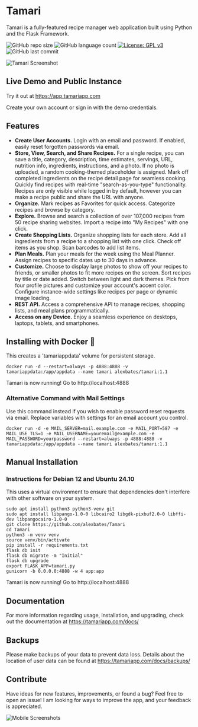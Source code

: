 # Tamari

Tamari is a fully-featured recipe manager web application built using Python and the Flask Framework. 

![GitHub repo size](https://img.shields.io/github/repo-size/alexbates/Tamari?style=plastic)
![GitHub language count](https://img.shields.io/github/languages/count/alexbates/Tamari?style=plastic)
[![License: GPL v3](https://img.shields.io/badge/License-GPLv3-blue.svg)](https://www.gnu.org/licenses/gpl-3.0) 
![GitHub last commit](https://img.shields.io/github/last-commit/alexbates/Tamari?color=red&style=plastic)

![Tamari Screenshot](https://tamariapp.com/images/tamari-cover-photo.png)

## Live Demo and Public Instance

Try it out at https://app.tamariapp.com

Create your own account or sign in with the demo credentials.

## Features
- **Create User Accounts.** Login with an email and password. If enabled, easily reset forgotten passwords via email.
- **Store, View, Search, and Share Recipes.** For a single recipe, you can save a title, category, description, time estimates, servings, URL, nutrition info, ingredients, instructions, and a photo. If no photo is uploaded, a random cooking-themed placeholder is assigned. Mark off completed ingredients on the recipe detail page for seamless cooking. Quickly find recipes with real-time "search-as-you-type" functionality. Recipes are only visible while logged in by default, however you can make a recipe public and share the URL with anyone.
- **Organize.** Mark recipes as Favorites for quick access. Categorize recipes and browse by category.
- **Explore.** Browse and search a collection of over 107,000 recipes from 50 recipe sharing websites. Import a recipe into "My Recipes" with one click.
- **Create Shopping Lists.** Organize shopping lists for each store. Add all ingredients from a recipe to a shopping list with one click. Check off items as you shop. Scan barcodes to add list items.
- **Plan Meals.** Plan your meals for the week using the Meal Planner. Assign recipes to specific dates up to 30 days in advance.
- **Customize.** Choose to display large photos to show off your recipes to friends, or smaller photos to fit more recipes on the screen. Sort recipes by title or date added. Switch between light and dark themes. Pick from four profile pictures and customize your account's accent color. Configure instance-wide settings like recipes per page or dynamic image loading.
- **REST API.** Access a comprehensive API to manage recipes, shopping lists, and meal plans programmatically.
- **Access on any Device.** Enjoy a seamless experience on desktops, laptops, tablets, and smartphones.

## Installing with Docker 🐳
This creates a 'tamariappdata' volume for persistent storage.
```
docker run -d --restart=always -p 4888:4888 -v tamariappdata:/app/appdata --name tamari alexbates/tamari:1.1
```
Tamari is now running! Go to http://localhost:4888

### Alternative Command with Mail Settings
Use this command instead if you wish to enable password reset requests via email. Replace variables with settings for an email account you control.
```
docker run -d -e MAIL_SERVER=mail.example.com -e MAIL_PORT=587 -e MAIL_USE_TLS=1 -e MAIL_USERNAME=youremail@example.com -e MAIL_PASSWORD=yourpassword --restart=always -p 4888:4888 -v tamariappdata:/app/appdata --name tamari alexbates/tamari:1.1
```

## Manual Installation

### Instructions for Debian 12 and Ubuntu 24.10
This uses a virtual environment to ensure that dependencies don't interfere with other software on your system.
```
sudo apt install python3 python3-venv git
sudo apt install libpango-1.0-0 libcairo2 libgdk-pixbuf2.0-0 libffi-dev libpangocairo-1.0-0
git clone https://github.com/alexbates/Tamari
cd Tamari
python3 -m venv venv
source venv/bin/activate
pip install -r requirements.txt
flask db init
flask db migrate -m "Initial"
flask db upgrade
export FLASK_APP=tamari.py
gunicorn -b 0.0.0.0:4888 -w 4 app:app
```
Tamari is now running! Go to http://localhost:4888

## Documentation
For more information regarding usage, installation, and upgrading, check out the documentation at https://tamariapp.com/docs/

## Backups
Please make backups of your data to prevent data loss. Details about the location of user data can be found at https://tamariapp.com/docs/backups/

## Contribute
Have ideas for new features, improvements, or found a bug? Feel free to open an issue! I am looking for ways to improve the app, and your feedback is appreciated.

![Mobile Screenshots](https://tamariapp.com/images/mobile-screenshots.png)